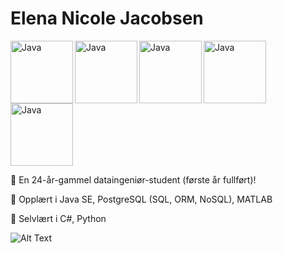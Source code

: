 
# Elena Nicole Jacobsen

 <img align = "left" alt = "Java" width = "100px" src="https://cdn.jsdelivr.net/gh/devicons/devicon@latest/icons/java/java-original-wordmark.svg" />
   <img  align = "left" alt = "Java" width = "100px" src="https://cdn.jsdelivr.net/gh/devicons/devicon@latest/icons/postgresql/postgresql-plain-wordmark.svg" />
<img align = "left" alt = "Java" width = "100px" src="https://cdn.jsdelivr.net/gh/devicons/devicon@latest/icons/matlab/matlab-original.svg" />
<img align = "left" alt = "Java" width = "100px" src="https://cdn.jsdelivr.net/gh/devicons/devicon@latest/icons/csharp/csharp-original.svg" />
<img align = "center" alt = "Java" width = "100px" src="https://cdn.jsdelivr.net/gh/devicons/devicon@latest/icons/python/python-original-wordmark.svg" />
          
<br>

📌 En 24-år-gammel dataingeniør-student (første år fullført)!

📌 Opplært i Java SE, PostgreSQL (SQL, ORM, NoSQL), MATLAB

📌 Selvlært i C#, Python


![Alt Text](https://media.giphy.com/media/v1.Y2lkPTc5MGI3NjExNWp0bzZjeWo1bzRtMHN3YWV2ZGQ3Ymdnc2VsMHZobDByMWZwNHBheiZlcD12MV9pbnRlcm5hbF9naWZfYnlfaWQmY3Q9Zw/pOZhmE42D1WrCWATLK/giphy.gif)
